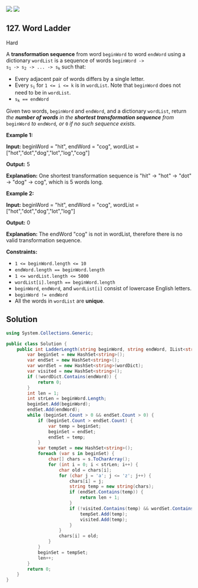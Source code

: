 [![](https://img.shields.io/github/stars/LeetCode-in-Net/LeetCode-in-Net?label=Stars&style=flat-square)](https://github.com/LeetCode-in-Net/LeetCode-in-Net)
[![](https://img.shields.io/github/forks/LeetCode-in-Net/LeetCode-in-Net?label=Fork%20me%20on%20GitHub%20&style=flat-square)](https://github.com/LeetCode-in-Net/LeetCode-in-Net/fork)

## 127\. Word Ladder

Hard

A **transformation sequence** from word `beginWord` to word `endWord` using a dictionary `wordList` is a sequence of words <code>beginWord -> s<sub>1</sub> -> s<sub>2</sub> -> ... -> s<sub>k</sub></code> such that:

*   Every adjacent pair of words differs by a single letter.
*   Every <code>s<sub>i</sub></code> for `1 <= i <= k` is in `wordList`. Note that `beginWord` does not need to be in `wordList`.
*   <code>s<sub>k</sub> == endWord</code>

Given two words, `beginWord` and `endWord`, and a dictionary `wordList`, return _the **number of words** in the **shortest transformation sequence** from_ `beginWord` _to_ `endWord`_, or_ `0` _if no such sequence exists._

**Example 1:**

**Input:** beginWord = "hit", endWord = "cog", wordList = ["hot","dot","dog","lot","log","cog"]

**Output:** 5

**Explanation:** One shortest transformation sequence is "hit" -> "hot" -> "dot" -> "dog" -> cog", which is 5 words long. 

**Example 2:**

**Input:** beginWord = "hit", endWord = "cog", wordList = ["hot","dot","dog","lot","log"]

**Output:** 0

**Explanation:** The endWord "cog" is not in wordList, therefore there is no valid transformation sequence. 

**Constraints:**

*   `1 <= beginWord.length <= 10`
*   `endWord.length == beginWord.length`
*   `1 <= wordList.length <= 5000`
*   `wordList[i].length == beginWord.length`
*   `beginWord`, `endWord`, and `wordList[i]` consist of lowercase English letters.
*   `beginWord != endWord`
*   All the words in `wordList` are **unique**.

## Solution

```csharp
using System.Collections.Generic;

public class Solution {
    public int LadderLength(string beginWord, string endWord, IList<string> wordDict) {
        var beginSet = new HashSet<string>();
        var endSet = new HashSet<string>();
        var wordSet = new HashSet<string>(wordDict);
        var visited = new HashSet<string>();
        if (!wordDict.Contains(endWord)) {
            return 0;
        }
        int len = 1;
        int strLen = beginWord.Length;
        beginSet.Add(beginWord);
        endSet.Add(endWord);
        while (beginSet.Count > 0 && endSet.Count > 0) {
            if (beginSet.Count > endSet.Count) {
                var temp = beginSet;
                beginSet = endSet;
                endSet = temp;
            }
            var tempSet = new HashSet<string>();
            foreach (var s in beginSet) {
                char[] chars = s.ToCharArray();
                for (int i = 0; i < strLen; i++) {
                    char old = chars[i];
                    for (char j = 'a'; j <= 'z'; j++) {
                        chars[i] = j;
                        string temp = new string(chars);
                        if (endSet.Contains(temp)) {
                            return len + 1;
                        }
                        if (!visited.Contains(temp) && wordSet.Contains(temp)) {
                            tempSet.Add(temp);
                            visited.Add(temp);
                        }
                    }
                    chars[i] = old;
                }
            }
            beginSet = tempSet;
            len++;
        }
        return 0;
    }
}
```